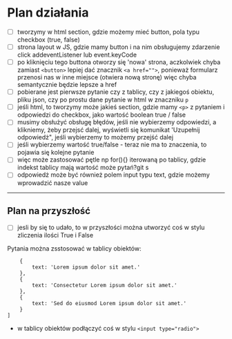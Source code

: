 # Plan działania

- [ ] tworzymy w html section, gdzie możemy mieć  button, pola typu checkbox (true, false)
- [ ] strona layout w JS, gdzie mamy button i na nim obsługujemy zdarzenie click addeventListener lub event.keyCode
- [ ] po kliknięciu tego buttona otworzy się 'nowa' strona, aczkolwiek chyba zamiast `<button>` lepiej dać  znacznik `<a href="">`, ponieważ formularz przenosi nas w inne miejsce (otwiera  nową stronę) więc chyba semantycznie będzie lepsze a href
- [ ] pobierane jest pierwsze pytanie czy z tablicy, czy z jakiegoś obiektu, pliku json, czy po prostu dane pytanie w html w znaczniku `p`
- [ ] jeśli html, to tworzymy  może jakieś section, gdzie mamy `<p>` z pytaniem i odpowiedzi do checkbox, jako wartość boolean true / false
- [ ] musimy obsłużyć obsługę błędów, jeśli  nie wybierzemy odpowiedzi, a klikniemy, żeby przejsć dalej, wyświetli się komunikat 'Uzupełnij odpowiedż", jeśli wybierzemy to możemy przejść dalej
- [ ] jeśli wybierzemy wartość true/false - teraz nie ma to znaczenia, to pojawia się kolejne pytanie
- [ ] więc może zastosować pętle np for(){} iterowaną po tablicy, gdzie indekst tablicy mają wartość może pytań?git s
- [ ] odpowiedż może być również polem input typu text, gdzie możemy wprowadzić nasze value

-----------

## Plan na przyszłość

- [ ] jesli by się to udało, to w przyszłości można utworzyć coś w stylu zliczenia ilości True i False

Pytania można zsstosować w tablicy obiektów:

```const questionsLists = [
    {
        text: 'Lorem ipsum dolor sit amet.'
    },
    {
        text: 'Consectetur Lorem ipsum dolor sit amet.'
    },
    {
        text: 'Sed do eiusmod Lorem ipsum dolor sit amet.'
    }
]
```

* w tablicy obiektów podłączyć coś w stylu `<input type="radio">`
